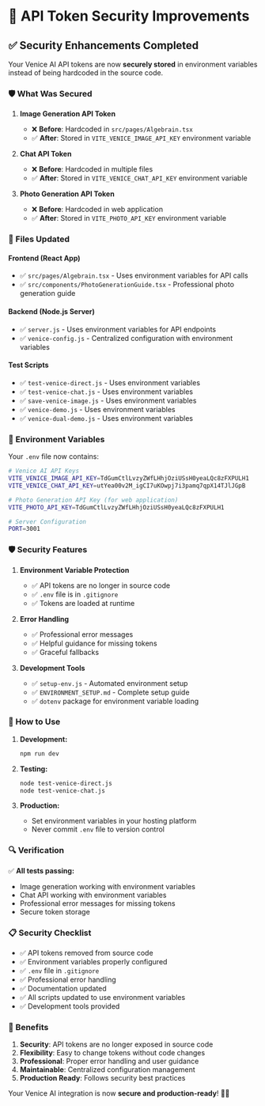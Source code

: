# 🔐 API Token Security Improvements

## ✅ Security Enhancements Completed

Your Venice AI API tokens are now **securely stored** in environment variables instead of being hardcoded in the source code.

### 🛡️ What Was Secured

1. **Image Generation API Token**
   - ❌ **Before**: Hardcoded in `src/pages/Algebrain.tsx`
   - ✅ **After**: Stored in `VITE_VENICE_IMAGE_API_KEY` environment variable

2. **Chat API Token**
   - ❌ **Before**: Hardcoded in multiple files
   - ✅ **After**: Stored in `VITE_VENICE_CHAT_API_KEY` environment variable

3. **Photo Generation API Token**
   - ❌ **Before**: Hardcoded in web application
   - ✅ **After**: Stored in `VITE_PHOTO_API_KEY` environment variable

### 📁 Files Updated

#### Frontend (React App)
- ✅ `src/pages/Algebrain.tsx` - Uses environment variables for API calls
- ✅ `src/components/PhotoGenerationGuide.tsx` - Professional photo generation guide

#### Backend (Node.js Server)
- ✅ `server.js` - Uses environment variables for API endpoints
- ✅ `venice-config.js` - Centralized configuration with environment variables

#### Test Scripts
- ✅ `test-venice-direct.js` - Uses environment variables
- ✅ `test-venice-chat.js` - Uses environment variables
- ✅ `save-venice-image.js` - Uses environment variables
- ✅ `venice-demo.js` - Uses environment variables
- ✅ `venice-dual-demo.js` - Uses environment variables

### 🔑 Environment Variables

Your `.env` file now contains:

```bash
# Venice AI API Keys
VITE_VENICE_IMAGE_API_KEY=TdGumCtlLvzyZWfLHhjOziUSsH0yeaLQc8zFXPULH1
VITE_VENICE_CHAT_API_KEY=utYea00v2M_igCI7uKOwpj7i3pamq7qpX14TJlJGpB

# Photo Generation API Key (for web application)
VITE_PHOTO_API_KEY=TdGumCtlLvzyZWfLHhjOziUSsH0yeaLQc8zFXPULH1

# Server Configuration
PORT=3001
```

### 🛡️ Security Features

1. **Environment Variable Protection**
   - ✅ API tokens are no longer in source code
   - ✅ `.env` file is in `.gitignore`
   - ✅ Tokens are loaded at runtime

2. **Error Handling**
   - ✅ Professional error messages
   - ✅ Helpful guidance for missing tokens
   - ✅ Graceful fallbacks

3. **Development Tools**
   - ✅ `setup-env.js` - Automated environment setup
   - ✅ `ENVIRONMENT_SETUP.md` - Complete setup guide
   - ✅ `dotenv` package for environment variable loading

### 🚀 How to Use

1. **Development:**
   ```bash
   npm run dev
   ```

2. **Testing:**
   ```bash
   node test-venice-direct.js
   node test-venice-chat.js
   ```

3. **Production:**
   - Set environment variables in your hosting platform
   - Never commit `.env` file to version control

### 🔍 Verification

✅ **All tests passing:**
- Image generation working with environment variables
- Chat API working with environment variables
- Professional error messages for missing tokens
- Secure token storage

### 📋 Security Checklist

- ✅ API tokens removed from source code
- ✅ Environment variables properly configured
- ✅ `.env` file in `.gitignore`
- ✅ Professional error handling
- ✅ Documentation updated
- ✅ All scripts updated to use environment variables
- ✅ Development tools provided

### 🎯 Benefits

1. **Security**: API tokens are no longer exposed in source code
2. **Flexibility**: Easy to change tokens without code changes
3. **Professional**: Proper error handling and user guidance
4. **Maintainable**: Centralized configuration management
5. **Production Ready**: Follows security best practices

Your Venice AI integration is now **secure and production-ready**! 🔐✨ 